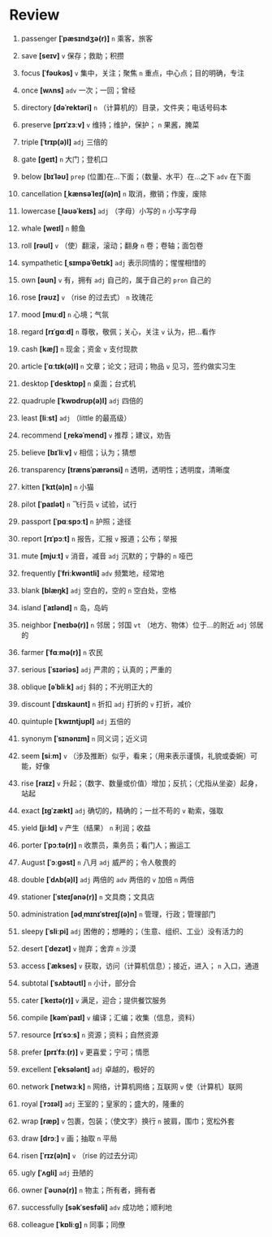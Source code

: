 # Review
1. passenger **[ˈpæsɪndʒə(r)]** `n` 乘客，旅客

2. save **[seɪv]** `v` 保存；救助；积攒

3. focus **[ˈfəʊkəs]** `v` 集中，关注；聚焦 `n` 重点，中心点；目的明确，专注

4. once **[wʌns]** `adv` 一次；一回；曾经

5. directory **[dəˈrektəri]** `n` （计算机的）目录，文件夹；电话号码本

6. preserve **[prɪˈzɜːv]** `v` 维持；维护，保护； `n` 果酱，腌菜

7. triple **[ˈtrɪp(ə)l]** `adj` 三倍的

8. gate **[ɡeɪt]** `n` 大门；登机口

9. below **[bɪˈləʊ]** `prep` (位置)在...下面；（数量、水平）在...之下 `adv` 在下面

10. cancellation **[ˌkænsəˈleɪʃ(ə)n]** `n` 取消，撤销；作废，废除

11. lowercase **[ˌləʊəˈkeɪs]** `adj` （字母）小写的 `n` 小写字母

12. whale **[weɪl]** `n` 鲸鱼

13. roll **[rəʊl]** `v` （使）翻滚，滚动；翻身 `n` 卷；卷轴；面包卷

14. sympathetic **[ˌsɪmpəˈθetɪk]** `adj` 表示同情的；惺惺相惜的

15. own **[əʊn]** `v` 有，拥有 `adj` 自己的，属于自己的 `pron` 自己的

16. rose **[rəʊz]** `v` （rise 的过去式） `n` 玫瑰花

17. mood **[muːd]** `n` 心境；气氛

18. regard **[rɪˈɡɑːd]** `n` 尊敬，敬佩；关心，关注 `v` 认为，把...看作

19. cash **[kæʃ]** `n` 现金；资金 `v` 支付现款

20. article **[ˈɑːtɪk(ə)l]** `n` 文章；论文；冠词；物品 `v` 见习，签约做实习生

21. desktop **[ˈdesktɒp]** `n` 桌面；台式机

22. quadruple **[ˈkwɒdrʊp(ə)l]** `adj` 四倍的

23. least **[liːst]** `adj` （little 的最高级）

24. recommend **[ˌrekəˈmend]** `v` 推荐；建议，劝告

25. believe **[bɪˈliːv]** `v` 相信；认为；猜想

26. transparency **[trænsˈpærənsi]** `n` 透明，透明性；透明度，清晰度

27. kitten **[ˈkɪt(ə)n]** `n` 小猫

28. pilot **[ˈpaɪlət]** `n` 飞行员 `v` 试验，试行

29. passport **[ˈpɑːspɔːt]** `n` 护照；途径

30. report **[rɪˈpɔːt]** `n` 报告，汇报 `v` 报道；公布；举报

31. mute **[mjuːt]** `v` 消音，减音 `adj` 沉默的；宁静的 `n` 哑巴

32. frequently **[ˈfriːkwəntli]** `adv` 频繁地，经常地

33. blank **[blæŋk]** `adj` 空白的，空的 `n` 空白处，空格

34. island **[ˈaɪlənd]** `n` 岛，岛屿

35. neighbor **[ˈneɪbə(r)]** `n` 邻居；邻国 `vt` （地方、物体）位于...的附近 `adj` 邻居的

36. farmer **[ˈfɑːmə(r)]** `n` 农民

37. serious **[ˈsɪəriəs]** `adj` 严肃的；认真的；严重的

38. oblique **[əˈbliːk]** `adj` 斜的；不光明正大的

39. discount **[ˈdɪskaʊnt]** `n` 折扣 `adj` 打折的 `v` 打折，减价

40. quintuple **[ˈkwɪntjʊpl]** `adj` 五倍的

41. synonym **[ˈsɪnənɪm]** `n` 同义词；近义词

42. seem **[siːm]** `v` （涉及推断）似乎，看来；（用来表示谨慎，礼貌或委婉）可能，好像

43. rise **[raɪz]** `v` 升起；（数字、数量或价值）增加；反抗；（尤指从坐姿）起身，站起

44. exact **[ɪɡˈzækt]** `adj` 确切的，精确的；一丝不苟的 `v` 勒索，强取

45. yield **[jiːld]** `v` 产生（结果） `n` 利润；收益

46. porter **[ˈpɔːtə(r)]** `n` 收票员，乘务员；看门人；搬运工

47. August **[ˈɔːɡəst]** `n` 八月 `adj` 威严的；令人敬畏的

48. double **[ˈdʌb(ə)l]** `adj` 两倍的 `adv` 两倍的 `v` 加倍 `n` 两倍

49. stationer **[ˈsteɪʃənə(r)]** `n` 文具商；文具店

50. administration **[ədˌmɪnɪˈstreɪʃ(ə)n]** `n` 管理，行政；管理部门

51. sleepy **[ˈsliːpi]** `adj` 困倦的；想睡的；（生意、组织、工业）没有活力的

52. desert **[ˈdezət]** `v` 抛弃；舍弃 `n` 沙漠

53. access **[ˈækses]** `v` 获取，访问（计算机信息）；接近，进入； `n` 入口，通道

54. subtotal **[ˈsʌbtəʊtl]** `n` 小计，部分合

55. cater **[ˈkeɪtə(r)]** `v` 满足，迎合；提供餐饮服务

56. compile **[kəmˈpaɪl]** `v` 编译；汇编；收集（信息，资料）

57. resource **[rɪˈsɔːs]** `n` 资源；资料；自然资源

58. prefer **[prɪˈfɜː(r)]** `v` 更喜爱；宁可；情愿

59. excellent **[ˈeksələnt]** `adj` 卓越的，极好的

60. network **[ˈnetwɜːk]** `n` 网络，计算机网络；互联网 `v` 使（计算机）联网

61. royal **[ˈrɔɪəl]** `adj` 王室的；皇家的；盛大的，隆重的

62. wrap **[ræp]** `v` 包裹，包装；（使文字）换行 `n` 披肩，围巾；宽松外套

63. draw **[drɔː]** `v` 画；抽取 `n` 平局

64. risen **[ˈrɪz(ə)n]** `v` （rise 的过去分词）

65. ugly **[ˈʌɡli]** `adj` 丑陋的

66. owner **[ˈəʊnə(r)]** `n` 物主；所有者，拥有者

67. successfully **[səkˈsesfəli]** `adv` 成功地；顺利地

68. colleague **[ˈkɒliːɡ]** `n` 同事；同僚

